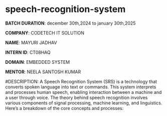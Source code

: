 # speech-recognition-system

**BATCH DURATION**: december 30th,2024 to january 30th,2025

**COMPANY**: CODETECH IT SOLUTION

**NAME**: MAYURI JADHAV

**INTERN ID**: CT08HAQ

**DOMAIN**: EMBEDDED SYSTEM

**MENTOR**: NEELA SANTOSH KUMAR

#DESCRIPTION: A Speech Recognition System (SRS) is a technology that converts spoken language into text or commands. This system interprets and processes human speech, enabling interaction between a machine and a user through voice. The theory behind speech recognition involves various components of signal processing, machine learning, and linguistics. Here’s a breakdown of the core concepts and processes:
